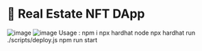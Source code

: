 # 🤖 Real Estate NFT DApp
![image](https://github.com/daniy310/real-estate-marketplace/assets/68704220/ea6d61b3-e7cb-4df6-9b00-b1bf59d3f69d)
![image](https://github.com/daniy310/real-estate-marketplace/assets/68704220/b1da85fd-9d1c-4a27-84d4-8cf0e883dd19)
Usage :
npm i
npx hardhat node
npx hardhat run ./scripts/deploy.js
npm run start
